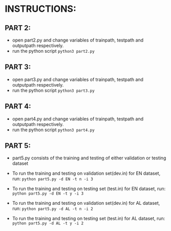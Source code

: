 # INSTRUCTIONS:

## PART 2:
  - open part2.py and change variables of trainpath, testpath and outputpath respectively.
  - run the python script `python3 part2.py`

## PART 3:
  - open part3.py and change variables of trainpath, testpath and outputpath respectively.
  - run the python script `python3 part3.py`

## PART 4:
  - open part4.py and change variables of trainpath, testpath and outputpath respectively.
  - run the python script `python3 part4.py`

## PART 5:
  - part5.py consists of the training and testing of either validation or testing dataset

  - To run the training and testing on validation set(dev.in) for EN dataset, run:
  `python part5.py -d EN -t n -i 3`

  - To run the training and testing on testing set (test.in) for EN dataset, run:
  `python part5.py -d EN -t y -i 3`

  - To run the training and testing on validation set(dev.in) for AL dataset, run:
  `python part5.py -d AL -t n -i 2`

  - To run the training and testing on testing set (test.in) for AL dataset, run:
  `python part5.py -d AL -t y -i 2`
